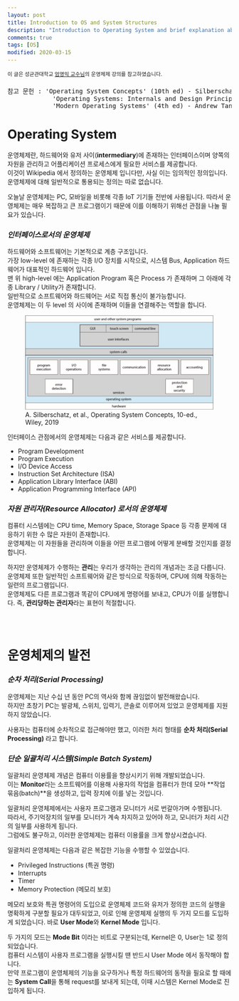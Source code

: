 ```yaml
---
layout: post
title: Introduction to OS and System Structures
description: "Introduction to Operating System and brief explanation about system kernel structure and its principles"
comments: true
tags: [OS]
modified: 2020-03-15
---
```


<sup>이 글은 성균관대학교 [엄영익 교수님](http://dclab.skku.ac.kr/)의 운영체제 강의를 참고하였습니다.</sup>  
<pre>참고 문헌 : 'Operating System Concepts' (10th ed) - Silberschatz, Galvin, Gagne  
            'Operating Systems: Internals and Design Principles' (8th ed) - William Stallings
            'Modern Operating Systems' (4th ed) - Andrew Tanenbaum, Herbert Bos
</pre>  

# Operating System

운영체제란, 하드웨어와 유저 사이(**intermediary**)에 존재하는 인터페이스이며 양쪽의 자원을 관리하고
어플리케이션 프로세스에게 필요한 서비스를 제공합니다.  
이것이 Wikipedia 에서 정의하는 운영체제 입니다만, 사실 이는 임의적인 정의입니다.  
운영체제에 대해 일반적으로 통용되는 정의는 따로 없습니다. 

오늘날 운영체제는 PC, 모바일을 비롯해 각종 IoT 기기들 전반에 사용됩니다.
따라서 운영체제는 매우 복잡하고 큰 프로그램이기 때문에 이를 이해하기 위해선 관점을 나눌 필요가 있습니다.

### *인터페이스로서의 운영체제*

하드웨어와 소프트웨어는 기본적으로 계층 구조입니다.  
가장 low-level 에 존재하는 각종 I/O 장치를 시작으로, 시스템 Bus, Application 하드웨어가 대표적인 하드웨어 입니다.  
맨 위 high-level 에는 Application Program 혹은 Process 가 존재하며 그 아래에 각종 Library / Utility가 존재합니다.  
일반적으로 소프트웨어와 하드웨어는 서로 직접 통신이 불가능합니다.  
운영체제는 이 두 level 의 사이에 존재하며 이들을 연결해주는 역할을 합니다.  

<figure>
    <img src="/images/os%20view.png" alt="">
    <figcaption>A. Silberschatz, et al., Operating System Concepts, 10-ed., Wiley, 2019</figcaption>
</figure>

인터페이스 관점에서의 운영체제는 다음과 같은 서비스를 제공합니다.
* Program Development
* Program Execution
* I/O Device Access
* Instruction Set Architecture (ISA)
* Application Library Interface (ABI)
* Application Programming Interface (API)

### *자원 관리자(Resource Allocator) 로서의 운영체제*

컴퓨터 시스템에는 CPU time, Memory Space, Storage Space 등 각종 문제에 대응하기 위한 수 많은 자원이 존재합니다.  
운영체제는 이 자원들을 관리하며 이들을 어떤 프로그램에 어떻게 분배할 것인지를 결정합니다.  

하지만 운영체제가 수행하는 **관리**는 우리가 생각하는 관리의 개념과는 조금 다릅니다.  
운영체제 또한 일반적인 소프트웨어와 같은 방식으로 작동하며, CPU에 의해 작동하는 일련의 프로그램입니다.  
운영체제도 다른 프로그램과 똑같이 CPU에게 명령어를 보내고, CPU가 이를 실행합니다.
즉, **관리당하는 관리자**라는 표현이 적절합니다.

<br>
<br>

# 운영체제의 발전

### *순차 처리(Serial Processing)*

운영체제는 지난 수십 년 동안 PC의 역사와 함께 끊임없이 발전해왔습니다.  
하지만 초창기 PC는 발광체, 스위치, 입력기, 콘솔로 이루어져 있었고 운영체제를 지원하지 않았습니다.  

사용자는 컴퓨터에 순차적으로 접근해야만 했고, 이러한 처리 형태를 **순차 처리(Serial Processing)** 라고 합니다.

### *단순 일괄처리 시스템(Simple Batch System)*

일괄처리 운영체제 개념은 컴퓨터 이용률을 향상시키기 위해 개발되었습니다.  
이는 **Monitor**라는 소프트웨어를 이용해 사용자의 작업을 컴퓨터가 한데 모아 **작업 묶음(batch)**을 생성하고, 입력 장치에 이를 넣는 것입니다.  

일괄처리 운영체제에서는 사용자 프로그램과 모니터가 서로 번갈아가며 수행됩니다.  
따라서, 주기억장치의 일부를 모니터가 계속 차지하고 있어야 하고, 모니터가 처리 시간의 일부를 사용하게 됩니다.  
그럼에도 불구하고, 이러한 운영체제는 컴퓨터 이용률을 크게 향상시켰습니다.

일괄처리 운영체제는 다음과 같은 복잡한 기능을 수행할 수 있었습니다.
* Privileged Instructions (특권 명령)
* Interrupts 
* Timer
* Memory Protection (메모리 보호)

메모리 보호와 특권 명령어의 도입으로 운영체제 코드와 유저가 정의한 코드의 실행을 명확하게 구분할 필요가 대두되었고, 이로 인해 운영체제 실행의 두 가지 모드를 도입하게 되었습니다.
바로 **User Mode**와 **Kernel Mode** 입니다.  

두 가지의 모드는 **Mode Bit** 이라는 비트로 구분되는데, Kernel은 0, User는 1로 정의되었습니다.  
컴퓨터 시스템이 사용자 프로그램을 실행시킬 땐 반드시 User Mode 에서 동작해야 합니다.  
만약 프로그램이 운영체제의 기능을 요구하거나 특정 하드웨어의 동작을 필요로 할 때에는 **System Call**을 통해 
request를 보내게 되는데, 이때 시스템은 Kernel Mode로 진입하게 됩니다.
